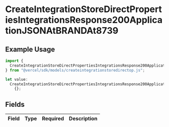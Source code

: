 # CreateIntegrationStoreDirectPropertiesIntegrationsResponse200ApplicationJSONAtBRANDAt8739

## Example Usage

```typescript
import {
  CreateIntegrationStoreDirectPropertiesIntegrationsResponse200ApplicationJSONAtBRANDAt8739,
} from "@vercel/sdk/models/createintegrationstoredirectop.js";

let value:
  CreateIntegrationStoreDirectPropertiesIntegrationsResponse200ApplicationJSONAtBRANDAt8739 =
    {};
```

## Fields

| Field       | Type        | Required    | Description |
| ----------- | ----------- | ----------- | ----------- |